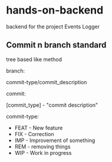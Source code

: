 # hands-on-backend

backend for the project Events Logger

## Commit n branch standard

tree based like method

branch:

commit-type/commit_description

commit:

[commit_type] - "commit description"

commit-type:

- FEAT - New feature
- FIX - Correction
- IMP - Improvement of something
- REM - removing things
- WIP - Work in progress

